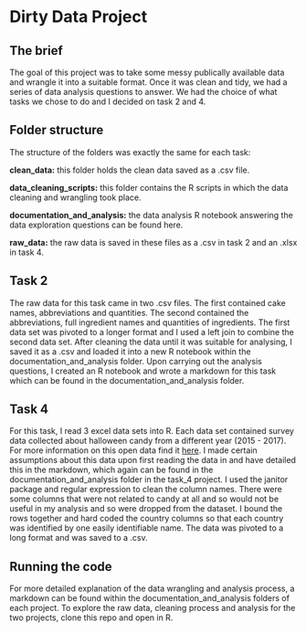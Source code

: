 # Dirty Data Project 

## The brief 

The goal of this project was to take some messy publically available data and wrangle it into a suitable format. Once it was clean and tidy, we had a series of 
data analysis questions to answer. We had the choice of what tasks we chose to do and I decided on task 2 and 4. 

## Folder structure 

The structure of the folders was exactly the same for each task: 

<b>clean_data:</b> this folder holds the clean data saved as a .csv file. 

<b>data_cleaning_scripts:</b> this folder contains the R scripts in which the data cleaning and wrangling took place. 

<b>documentation_and_analysis:</b> the data analysis R notebook answering the data exploration questions can be found here. 

<b>raw_data:</b> the raw data is saved in these files as a .csv in task 2 and an .xlsx in task 4. 

## Task 2 

The raw data for this task came in two .csv files. The first contained cake names, abbreviations and quantities. The second contained the abbreviations, 
full ingredient names and quantities of ingredients. The first data set was pivoted to a longer format and I used a left join to combine the second data set. 
After cleaning the data until it was suitable for analysing, I saved it as a .csv and loaded it into a new R notebook within the documentation_and_analysis 
folder. Upon carrying out the analysis questions, I created an R notebook and wrote a markdown for this task which can be found in the documentation_and_analysis 
folder. 

## Task 4 

For this task, I read 3 excel data sets into R. Each data set contained survey data collected about halloween candy from a different year (2015 - 2017). For more 
information on this open data find it [here](https://www.scq.ubc.ca/so-much-candy-data-seriously/). I made certain assumptions about this data upon first reading 
the data in and have detailed this in the markdown, which again can be found in the documentation_and_analysis folder in the task_4 project. I used the janitor 
package and regular expression to clean the column names. There were some columns that were not related to candy at all and so would not be useful in my 
analysis and so were dropped from the dataset. I bound the rows together and hard coded the country columns so that each country was identified by one easily 
identifiable name. The data was pivoted to a long format and was saved to a .csv. 

## Running the code 

For more detailed explanation of the data wrangling and analysis process, a markdown can be found within the documentation_and_analysis folders of each project. To explore the raw data, cleaning process and analysis for the two projects, clone this repo and open in R. 
